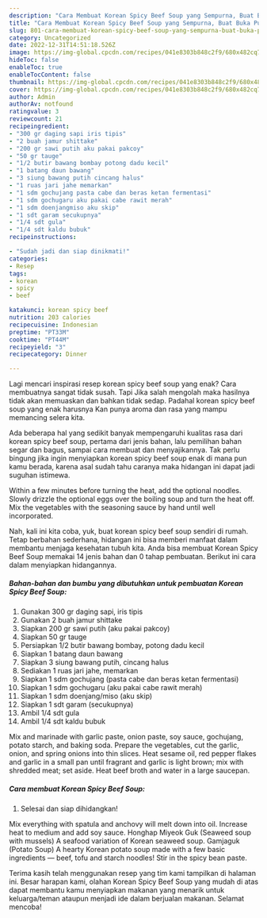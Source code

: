 ```yaml
---
description: "Cara Membuat Korean Spicy Beef Soup yang Sempurna, Buat Buka Puasa Bikin Ngiler"
title: "Cara Membuat Korean Spicy Beef Soup yang Sempurna, Buat Buka Puasa Bikin Ngiler"
slug: 801-cara-membuat-korean-spicy-beef-soup-yang-sempurna-buat-buka-puasa-bikin-ngiler
category: Uncategorized
date: 2022-12-31T14:51:18.526Z
image: https://img-global.cpcdn.com/recipes/041e8303b848c2f9/680x482cq70/korean-spicy-beef-soup-foto-resep-utama.jpg
hideToc: false
enableToc: true
enableTocContent: false
thumbnail: https://img-global.cpcdn.com/recipes/041e8303b848c2f9/680x482cq70/korean-spicy-beef-soup-foto-resep-utama.jpg
cover: https://img-global.cpcdn.com/recipes/041e8303b848c2f9/680x482cq70/korean-spicy-beef-soup-foto-resep-utama.jpg
author: Admin
authorAv: notfound
ratingvalue: 3
reviewcount: 21
recipeingredient:
- "300 gr daging sapi iris tipis"
- "2 buah jamur shittake"
- "200 gr sawi putih aku pakai pakcoy"
- "50 gr tauge"
- "1/2 butir bawang bombay potong dadu kecil"
- "1 batang daun bawang"
- "3 siung bawang putih cincang halus"
- "1 ruas jari jahe memarkan"
- "1 sdm gochujang pasta cabe dan beras ketan fermentasi"
- "1 sdm gochugaru aku pakai cabe rawit merah"
- "1 sdm doenjangmiso aku skip"
- "1 sdt garam secukupnya"
- "1/4 sdt gula"
- "1/4 sdt kaldu bubuk"
recipeinstructions:

- "Sudah jadi dan siap dinikmati!"
categories:
- Resep
tags:
- korean
- spicy
- beef

katakunci: korean spicy beef 
nutrition: 203 calories
recipecuisine: Indonesian
preptime: "PT33M"
cooktime: "PT44M"
recipeyield: "3"
recipecategory: Dinner

---
```



Lagi mencari inspirasi resep korean spicy beef soup yang enak? Cara membuatnya sangat tidak susah. Tapi Jika salah mengolah maka hasilnya tidak akan memuaskan dan bahkan tidak sedap. Padahal korean spicy beef soup yang enak harusnya Kan punya aroma dan rasa yang mampu memancing selera kita.


Ada beberapa hal yang sedikit banyak mempengaruhi kualitas rasa dari korean spicy beef soup, pertama dari jenis bahan, lalu pemilihan bahan segar dan bagus, sampai cara membuat dan menyajikannya. Tak perlu bingung jika ingin menyiapkan korean spicy beef soup enak di mana pun kamu berada, karena asal sudah tahu caranya maka hidangan ini dapat jadi suguhan istimewa.

Within a few minutes before turning the heat, add the optional noodles. Slowly drizzle the optional eggs over the boiling soup and turn the heat off. Mix the vegetables with the seasoning sauce by hand until well incorporated.


Nah, kali ini kita coba, yuk, buat korean spicy beef soup sendiri di rumah. Tetap berbahan sederhana, hidangan ini bisa memberi manfaat dalam membantu menjaga kesehatan tubuh kita. Anda bisa membuat Korean Spicy Beef Soup memakai 14 jenis bahan dan 0 tahap pembuatan. Berikut ini cara dalam menyiapkan hidangannya.

<!--inarticleads1-->

##### Bahan-bahan dan bumbu yang dibutuhkan untuk pembuatan Korean Spicy Beef Soup:

1. Gunakan 300 gr daging sapi, iris tipis
1. Gunakan 2 buah jamur shittake
1. Siapkan 200 gr sawi putih (aku pakai pakcoy)
1. Siapkan 50 gr tauge
1. Persiapkan 1/2 butir bawang bombay, potong dadu kecil
1. Siapkan 1 batang daun bawang
1. Siapkan 3 siung bawang putih, cincang halus
1. Sediakan 1 ruas jari jahe, memarkan
1. Siapkan 1 sdm gochujang (pasta cabe dan beras ketan fermentasi)
1. Siapkan 1 sdm gochugaru (aku pakai cabe rawit merah)
1. Siapkan 1 sdm doenjang/miso (aku skip)
1. Siapkan 1 sdt garam (secukupnya)
1. Ambil 1/4 sdt gula
1. Ambil 1/4 sdt kaldu bubuk


Mix and marinade with garlic paste, onion paste, soy sauce, gochujang, potato starch, and baking soda. Prepare the vegetables, cut the garlic, onion, and spring onions into thin slices. Heat sesame oil, red pepper flakes and garlic in a small pan until fragrant and garlic is light brown; mix with shredded meat; set aside. Heat beef broth and water in a large saucepan. 

<!--inarticleads2-->

##### Cara membuat Korean Spicy Beef Soup:


1. Selesai dan siap dihidangkan!

Mix everything with spatula and anchovy will melt down into oil. Increase heat to medium and add soy sauce. Honghap Miyeok Guk (Seaweed soup with mussels) A seafood variation of Korean seaweed soup. Gamjaguk (Potato Soup) A hearty Korean potato soup made with a few basic ingredients — beef, tofu and starch noodles! Stir in the spicy bean paste. 

Terima kasih telah menggunakan resep yang tim kami tampilkan di halaman ini. Besar harapan kami, olahan Korean Spicy Beef Soup yang mudah di atas dapat membantu kamu menyiapkan makanan yang menarik untuk keluarga/teman ataupun menjadi ide dalam berjualan makanan. Selamat mencoba!
